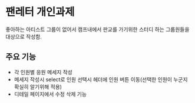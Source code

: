 # 팬레터 개인과제

좋아하는 아티스트 그룹이 없어서 캠프내에서 판교를 가기위한 스터디 하는 그룹원들을 대상으로 작성함.

## 주요 기능

- 각 인원별 응원 메세지 작성
- 메세지 작성시 select로 인원 선택시 헤더에 인원 버튼 이동(선택한 인원이 누군지 확실히 알기위해 적용)
- 디테일 페이지에서 수정 삭제 기능

##
